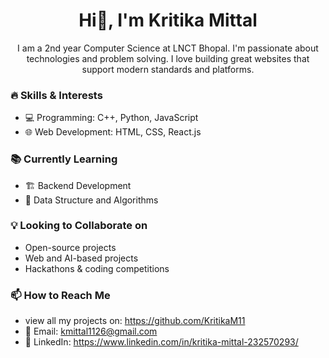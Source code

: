 <h1 align="center">Hi👋, I'm Kritika Mittal</h1>

<p align="center"> 
I am a 2nd year Computer Science at LNCT Bhopal. I'm passionate about technologies and problem solving. I love building great websites that support modern standards and platforms.
</p>

### 🔥 Skills & Interests  
- 💻 Programming: C++, Python, JavaScript  
- 🌐 Web Development: HTML, CSS, React.js  

### 📚 Currently Learning  
- 🏗️ Backend Development 
- 📝 Data Structure and Algorithms

### 💡 Looking to Collaborate on  
- Open-source projects  
- Web and AI-based projects  
- Hackathons & coding competitions  

### 📫 How to Reach Me  
- view all my projects on: https://github.com/KritikaM11
- 📧 Email: kmittal1126@gmail.com
- 🔗 LinkedIn: https://www.linkedin.com/in/kritika-mittal-232570293/

 

